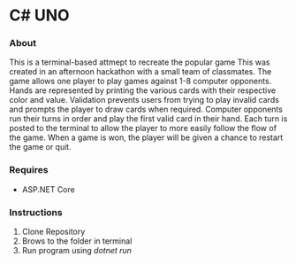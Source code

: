 # C# UNO

### About
This is a terminal-based attmept to recreate the popular game  This was created in an afternoon hackathon 
with a small team of classmates. The game allows one player to play games against 1-8 computer opponents.
Hands are represented by printing the various cards with their respective color and value. Validation
prevents users from trying to play invalid cards and prompts the player to draw cards when required.
Computer opponents run their turns in order and play the first valid card in their hand.  Each turn is
posted to the terminal to allow the player to more easily follow the flow of the game.  When a game is won,
the player will be given a chance to restart the game or quit.


### Requires
* ASP.NET Core


### Instructions
1. Clone Repository
2. Brows to the folder in terminal
3. Run program using *dotnet run*
